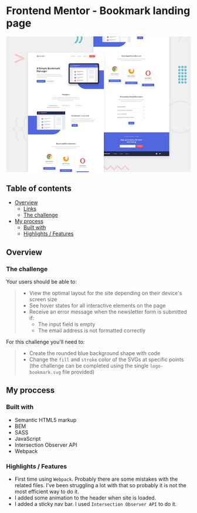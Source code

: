 # Frontend Mentor - Bookmark landing page

![Design preview for the Bookmark landing page coding challenge](./design/desktop-preview.jpg)


## Table of contents

- [Overview](#overview)
  - [Links](#links)
  - [The challenge](#the-challenge)
- [My process](#my-process)
  - [Built with](#built-with)
  - [Highlights / Features](#highlights-/-features)

## Overview

### The challenge
  Your users should be able to:
> - View the optimal layout for the site depending on their device's screen size
> - See hover states for all interactive elements on the page
> - Receive an error message when the newsletter form is submitted if:
>   - The input field is empty
>   - The email address is not formatted correctly

For this challenge you'll need to:
> - Create the rounded blue background shape with code
> - Change the `fill` and `stroke` color of the SVGs at specific points (the challenge can be completed using the single `logo-bookmark.svg` file provided)

## My proccess
### Built with
- Semantic HTML5 markup
- BEM
- SASS
- JavaScript
- Intersection Observer API
- Webpack

### Highlights / Features
   - First time using `Webpack`. Probably there are some mistakes with the related files. I’ve been struggling a lot with that so probably it is not the most efficient way to do it. 
   - I added some animation to the header when site is loaded.
   - I added a sticky nav bar. I used `Intersection Observer API` to do it.
